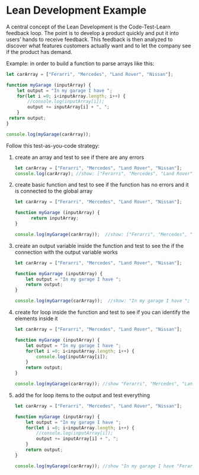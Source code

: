 # Lean Development Example

A central concept of the Lean Development is the Code-Test-Learn feedback loop. The point is to develop a product quickly and put it into users’ hands to receive feedback. This feedback is then analyzed to discover what features customers actually want and to let the company see if the product has demand.

Example: in order to build a function to parse arrays like this:

```javascript
let carArray = ["Ferarri", "Mercedes", "Land Rover", "Nissan"];

function myGarage (inputArray) {
    let output = "In my garage I have ";
    for(let i =0; i<inputArray.length; i++) {
        //console.log(inputArray[i]);
        output += inputArray[i] + ", ";
    }
 return output;
}

console.log(myGarage(carArray));
```

Follow this test-as-you-code strategy:

1. create an array and test to see if there are any errors

    ```javascript
    let carArray = ["Ferarri", "Mercedes", "Land Rover", "Nissan"];
    console.log(carArray); //show: ["Ferarri", "Mercedes", "Land Rover", "Nissan"];
    ```

2. create basic function and test to see if the function has no errors and it is connected to the global array

    ```javascript
    let carArray = ["Ferarri", "Mercedes", "Land Rover", "Nissan"];

    function myGarage (inputArray) {
          return inputArray;
    }

    console.log(myGarage(carArray));  //show: ["Ferarri", "Mercedes", "Land Rover", "Nissan"];
    ```

3. create an output variable inside the function and test to see the if the connection with the output variable works

    ```javascript
    let carArray = ["Ferarri", "Mercedes", "Land Rover", "Nissan"];

    function myGarrage (inputArray) {
        let output = "In my garage I have ";
        return output;
    }

    console.log(myGarrage(carArray));  //show: "In my garage I have ";
    ```
4. create for loop inside the function and test to see if you can identify the elements inside it

    ```javascript
    let carArray = ["Ferarri", "Mercedes", "Land Rover", "Nissan"];

    function myGarage (inputArray) {
        let output = "In my garage I have ";
        for(let i =0; i<inputArray.length; i++) {
            console.log(inputArray[i]);
        }
        return output;
    }

    console.log(myGarage(carArray)); //show "Ferarri", "Mercedes", "Land Rover", "Nissan"
    ```

5. add the for loop items to the output and test everything

    ```javascript
    let carArray = ["Ferarri", "Mercedes", "Land Rover", "Nissan"];

    function myGarage (inputArray) {
        let output = "In my garage I have ";
        for(let i =0; i<inputArray.length; i++) {
            //console.log(inputArray[i]);
            output += inputArray[i] + ", ";
        }
        return output;
    }

    console.log(myGarage(carArray)); //show "In my garage I have "Ferarri", "Mercedes", "Land Rover", "Nissan""
    ```
